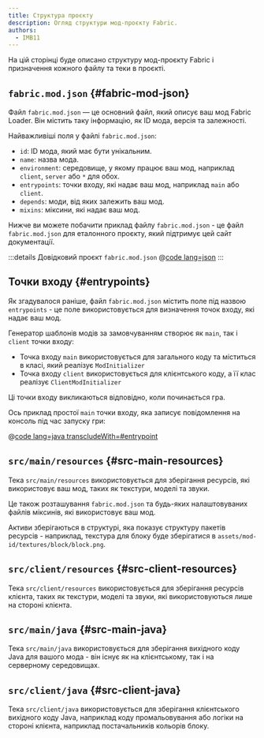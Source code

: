 ```yaml
---
title: Структура проєкту
description: Огляд структури мод-проєкту Fabric.
authors:
  - IMB11
---
```


На цій сторінці буде описано структуру мод-проєкту Fabric і призначення кожного файлу та теки в проєкті.

## `fabric.mod.json` {#fabric-mod-json}

Файл `fabric.mod.json` — це основний файл, який описує ваш мод Fabric Loader. Він містить таку інформацію, як ID мода, версія та залежності.

Найважливіші поля у файлі `fabric.mod.json`:

- `id`: ID мода, який має бути унікальним.
- `name`: назва мода.
- `environment`: середовище, у якому працює ваш мод, наприклад `client`, `server` або `*` для обох.
- `entrypoints`: точки входу, які надає ваш мод, наприклад `main` або `client`.
- `depends`: моди, від яких залежить ваш мод.
- `mixins`: міксини, які надає ваш мод.

Нижче ви можете побачити приклад файлу `fabric.mod.json` - це файл `fabric.mod.json` для еталонного проєкту, який підтримує цей сайт документації.

:::details Довідковий проєкт `fabric.mod.json`
@[code lang=json](@/reference/1.21.4/src/main/resources/fabric.mod.json)
:::

## Точки входу {#entrypoints}

Як згадувалося раніше, файл `fabric.mod.json` містить поле під назвою `entrypoints` - це поле використовується для визначення точок входу, які надає ваш мод.

Генератор шаблонів модів за замовчуванням створює як `main`, так і `client` точки входу:

- Точка входу `main` використовується для загального коду та міститься в класі, який реалізує `ModInitializer`
- Точка входу `client` використовується для клієнтського коду, а її клас реалізує `ClientModInitializer`

Ці точки входу викликаються відповідно, коли починається гра.

Ось приклад простої `main` точки входу, яка записує повідомлення на консоль під час запуску гри:

@[code lang=java transcludeWith=#entrypoint](@/reference/1.21.4/src/main/java/com/example/docs/FabricDocsReference.java)

## `src/main/resources` {#src-main-resources}

Тека `src/main/resources` використовується для зберігання ресурсів, які використовує ваш мод, таких як текстури, моделі та звуки.

Це також розташування `fabric.mod.json` та будь-яких налаштовуваних файлів міксинів, які використовує ваш мод.

Активи зберігаються в структурі, яка показує структуру пакетів ресурсів - наприклад, текстура для блоку буде зберігатися в `assets/mod-id/textures/block/block.png`.

## `src/client/resources` {#src-client-resources}

Тека `src/client/resources` використовується для зберігання ресурсів клієнта, таких як текстури, моделі та звуки, які використовуються лише на стороні клієнта.

## `src/main/java` {#src-main-java}

Тека `src/main/java` використовується для зберігання вихідного коду Java для вашого мода - він існує як на клієнтському, так і на серверному середовищах.

## `src/client/java` {#src-client-java}

Тека `src/client/java` використовується для зберігання клієнтського вихідного коду Java, наприклад коду промальовування або логіки на стороні клієнта, наприклад постачальників кольорів блоку.

